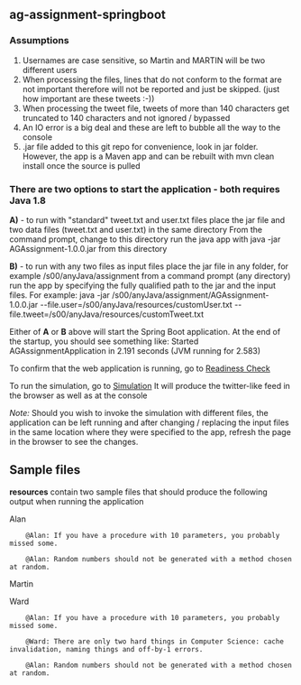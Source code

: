 ## ag-assignment-springboot

### Assumptions
1) Usernames are case sensitive, so Martin and MARTIN will be two different users
2) When processing the files, lines that do not conform to the format are not important therefore will not be reported and just be skipped. 
(just how important are these tweets :-))
3) When processing the tweet file, tweets of more than 140 characters get truncated to 140 characters and not ignored / bypassed
4) An IO error is a big deal and these are left to bubble all the way to the console 
5) .jar file added to this git repo for convenience, look in jar folder. However, the app is a Maven app and can be rebuilt with mvn clean install once the source is pulled

### There are two options to start the application - both requires Java 1.8 
**A)** - to run with "standard" tweet.txt and user.txt files
place the jar file and two data files (tweet.txt and user.txt) in the same directory
From the command prompt, change to this directory run the java app with java -jar AGAssignment-1.0.0.jar from this directory

**B)** - to run with any two files as input files
place the jar file in any folder, for example /s00/anyJava/assignment
from a command prompt (any directory) run the app by specifying the fully qualified path to the jar and the input files. For example:
java -jar /s00/anyJava/assignment/AGAssignment-1.0.0.jar --file.user=/s00/anyJava/resources/customUser.txt --file.tweet=/s00/anyJava/resources/customTweet.txt 

Either of **A** or **B** above will start the Spring Boot application.
At the end of the startup, you should see something like:
Started AGAssignmentApplication in 2.191 seconds (JVM running for 2.583)

To confirm that the web application is running, go to [Readiness Check](http://localhost:8080)

To run the simulation, go to [Simulation](http://localhost:8080/simulate) 
It will produce the twitter-like feed in the browser as well as at the console

*Note:* Should you wish to invoke the simulation with different files, the application can be left running and after changing / replacing the input files in the same location where they were specified to the app, refresh the page in the browser to see the changes.


## Sample files
**resources** contain two sample files that should produce the following output when running the application

Alan

        @Alan: If you have a procedure with 10 parameters, you probably missed some.

        @Alan: Random numbers should not be generated with a method chosen at random.

Martin

Ward

        @Alan: If you have a procedure with 10 parameters, you probably missed some.

        @Ward: There are only two hard things in Computer Science: cache invalidation, naming things and off-by-1 errors.

        @Alan: Random numbers should not be generated with a method chosen at random.
